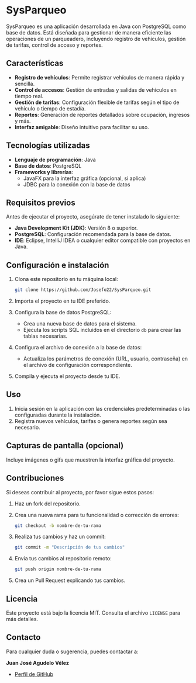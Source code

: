 # SysParqueo

SysParqueo es una aplicación desarrollada en Java con PostgreSQL como base de datos. Está diseñada para gestionar de manera eficiente las operaciones de un parqueadero, incluyendo registro de vehículos, gestión de tarifas, control de acceso y reportes.

## Características

- **Registro de vehículos**: Permite registrar vehículos de manera rápida y sencilla.
- **Control de accesos**: Gestión de entradas y salidas de vehículos en tiempo real.
- **Gestión de tarifas**: Configuración flexible de tarifas según el tipo de vehículo o tiempo de estadía.
- **Reportes**: Generación de reportes detallados sobre ocupación, ingresos y más.
- **Interfaz amigable**: Diseño intuitivo para facilitar su uso.

## Tecnologías utilizadas

- **Lenguaje de programación**: Java
- **Base de datos**: PostgreSQL
- **Frameworks y librerías**:
  - JavaFX para la interfaz gráfica (opcional, si aplica)
  - JDBC para la conexión con la base de datos

## Requisitos previos

Antes de ejecutar el proyecto, asegúrate de tener instalado lo siguiente:

- **Java Development Kit (JDK)**: Versión 8 o superior.
- **PostgreSQL**: Configuración recomendada para la base de datos.
- **IDE**: Eclipse, IntelliJ IDEA o cualquier editor compatible con proyectos en Java.

## Configuración e instalación

1. Clona este repositorio en tu máquina local:

   ```bash
   git clone https://github.com/Josefo22/SysParqueo.git
   ```

2. Importa el proyecto en tu IDE preferido.

3. Configura la base de datos PostgreSQL:

   - Crea una nueva base de datos para el sistema.
   - Ejecuta los scripts SQL incluidos en el directorio `db` para crear las tablas necesarias.

4. Configura el archivo de conexión a la base de datos:

   - Actualiza los parámetros de conexión (URL, usuario, contraseña) en el archivo de configuración correspondiente.

5. Compila y ejecuta el proyecto desde tu IDE.

## Uso

1. Inicia sesión en la aplicación con las credenciales predeterminadas o las configuradas durante la instalación.
2. Registra nuevos vehículos, tarifas o genera reportes según sea necesario.

## Capturas de pantalla (opcional)

Incluye imágenes o gifs que muestren la interfaz gráfica del proyecto.

## Contribuciones

Si deseas contribuir al proyecto, por favor sigue estos pasos:

1. Haz un fork del repositorio.
2. Crea una nueva rama para tu funcionalidad o corrección de errores:

   ```bash
   git checkout -b nombre-de-tu-rama
   ```

3. Realiza tus cambios y haz un commit:

   ```bash
   git commit -m "Descripción de tus cambios"
   ```

4. Envía tus cambios al repositorio remoto:

   ```bash
   git push origin nombre-de-tu-rama
   ```

5. Crea un Pull Request explicando tus cambios.

## Licencia

Este proyecto está bajo la licencia MIT. Consulta el archivo `LICENSE` para más detalles.

## Contacto

Para cualquier duda o sugerencia, puedes contactar a:

**Juan José Agudelo Vélez**
- [Perfil de GitHub](https://github.com/Josefo22)

